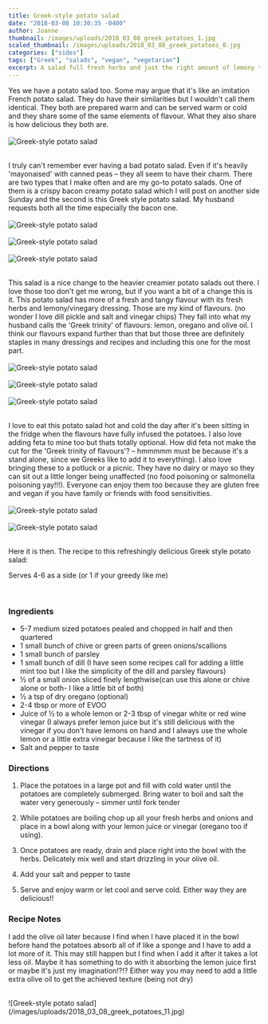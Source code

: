 ```yaml
---
title: Greek-style potato salad
date: "2018-03-08 10:30:35 -0400"
author: Joanne
thumbnail: /images/uploads/2018_03_08_greek_potatoes_1.jpg
scaled_thumbnail: /images/uploads/2018_03_08_greek_potatoes_0.jpg
categories: ["sides"]
tags: ["Greek", "salads", "vegan", "vegetarian"]
excerpt: A salad full fresh herbs and just the right amount of lemony tang
---
```


Yes we have a potato salad too. Some may argue that it's like an imitation French potato salad. They do have their similarities but I wouldn't call them identical. They both are prepared warm and can be served warm or cold and they share some of the same elements of flavour.  What they also share is how delicious they both are.
</br>
</br>
![Greek-style potato salad](/images/uploads/2018_03_08_greek_potatoes_2.jpg)
</br>
</br>

I truly can't remember ever having a bad potato salad.  Even if it's heavily 'mayonaised' with canned peas – they all seem to have their charm. There are two types that I make often and are my go-to potato salads.  One of them is a crispy bacon creamy potato salad which I will post on another side Sunday and the second is this Greek style potato salad. My husband requests both all the time especially the bacon one.
</br>
</br>
![Greek-style potato salad](/images/uploads/2018_03_08_greek_potatoes_3.jpg)
</br>
</br>
![Greek-style potato salad](/images/uploads/2018_03_08_greek_potatoes_4.jpg)
</br>
</br>
![Greek-style potato salad](/images/uploads/2018_03_08_greek_potatoes_5.jpg)
</br>
</br>

This salad is a nice change to the heavier creamier potato salads out there. I love those too don't get me wrong, but if you want a bit of a change this is it. This potato salad has more of a fresh and tangy flavour with its fresh herbs and lemony/vinegary dressing. Those are my kind of flavours. (no wonder I love dill pickle and salt and vinegar chips) They fall into what my husband calls the 'Greek trinity' of flavours: lemon, oregano and olive oil.  I think our flavours expand further than that but those three are definitely staples in many dressings and recipes and including this one for the most part.
</br>
</br>
![Greek-style potato salad](/images/uploads/2018_03_08_greek_potatoes_6.jpg)
</br>
</br>
![Greek-style potato salad](/images/uploads/2018_03_08_greek_potatoes_7.jpg)
</br>
</br>
![Greek-style potato salad](/images/uploads/2018_03_08_greek_potatoes_8.jpg)
</br>
</br>

I love to eat this potato salad hot and cold the day after it's been sitting in the fridge when the flavours have fully infused the potatoes.  I also love adding feta to mine too but thats totally optional. How did feta not make the cut for the 'Greek trinity of flavours'? – hmmmmm must be because it's a stand alone, since we Greeks like to add it to everything). I also love bringing these to a potluck or a picnic.  They have no dairy or mayo so they can sit out a little longer being unaffected (no food poisoning or salmonella poisoning yay!!!). Everyone can enjoy them too because they are gluten free and vegan if you have family or friends with food sensitivities.
</br>
</br>
![Greek-style potato salad](/images/uploads/2018_03_08_greek_potatoes_9.jpg)
</br>
</br>
![Greek-style potato salad](/images/uploads/2018_03_08_greek_potatoes_10.jpg)
</br>
</br>

Here it is then. The recipe to this refreshingly delicious Greek style potato salad:

Serves 4-6 as a side (or 1 if your greedy like me)

</br>

### Ingredients

* 5-7 medium sized potatoes pealed and chopped in half and then quartered
* 1 small bunch of chive or green parts of green onions/scallions
* 1 small bunch of parsley
* 1 small bunch of dill (I have seen some recipes call for adding a little mint too but I like the simplicity of the dill and parsley flavours)
* &frac12; of a small onion sliced finely lengthwise(can use this alone or chive alone or both- I like a little bit of both)
* &frac12; a tsp of dry oregano (optional)
* 2-4 tbsp or more of EVOO
* Juice of &frac12; to a whole lemon or 2-3 tbsp of vinegar white or red wine vinegar (I always prefer lemon juice but it's still delicious with the vinegar if you don't have lemons on hand and I always use the whole lemon or a little extra vinegar because I like the tartness of it)
* Salt and pepper to taste

### Directions

1. Place the potatoes in a large pot and fill with cold water until the potatoes are completely submerged.  Bring water to boil and salt the water very generously – simmer until fork tender

2. While potatoes are boiling chop up all your fresh herbs and onions and place in a bowl along with your lemon juice or vinegar (oregano too if using).

3. Once potatoes are ready, drain and place right into the bowl with the herbs. Delicately mix well and start drizzling in your olive oil.  

4. Add your salt and pepper to taste

5. Serve and enjoy warm or let cool and serve cold.  Either way they are delicious!!  

### Recipe Notes 

I add the olive oil later because I find when I have placed it in the bowl before hand the potatoes absorb all of if like a sponge and I have to add a lot more of it.  This may still happen but I find when I add it after it takes a lot less oil. Maybe it has something to do with it absorbing the lemon juice first or maybe it's just my imagination!?!? Either way you may need to add a little extra olive oil to get the achieved texture (being not dry)

</br>
![Greek-style potato salad](/images/uploads/2018_03_08_greek_potatoes_11.jpg)
